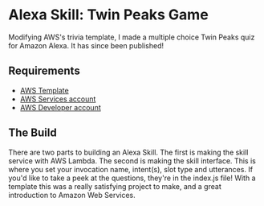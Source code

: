 # Alexa Skill: Twin Peaks Game
Modifying AWS's trivia template, I made a multiple choice Twin Peaks quiz for Amazon Alexa. It has since been published!

## Requirements
* [AWS Template](https://github.com/alexa/skill-sample-nodejs-trivia)
* [AWS Services account](https://console.aws.amazon.com/)
* [AWS Developer account](https://developer.amazon.com/)

## The Build
There are two parts to building an Alexa Skill. The first is making the skill service with AWS Lambda. The second is making the skill interface. This is where you set your invocation name, intent(s), slot type and utterances. If you'd like to take a peek at the questions, they're in the index.js file! With a template this was a really satisfying project to make, and a great introduction to Amazon Web Services.
